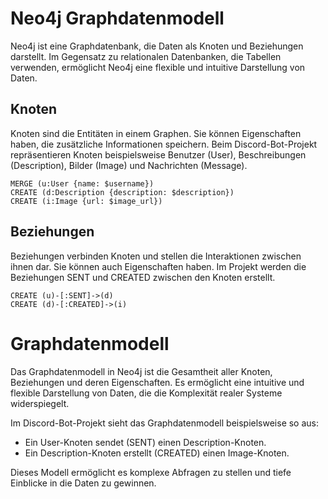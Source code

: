 # Neo4j Graphdatenmodell

Neo4j ist eine Graphdatenbank, die Daten als Knoten und Beziehungen darstellt. Im Gegensatz zu relationalen Datenbanken, die Tabellen verwenden, ermöglicht Neo4j eine flexible und intuitive Darstellung von Daten.  

## Knoten

Knoten sind die Entitäten in einem Graphen. Sie können Eigenschaften haben, die zusätzliche Informationen speichern. Beim Discord-Bot-Projekt repräsentieren Knoten beispielsweise Benutzer (User), Beschreibungen (Description), Bilder (Image) und Nachrichten (Message).

```cypher
MERGE (u:User {name: $username})
CREATE (d:Description {description: $description})
CREATE (i:Image {url: $image_url})
```

## Beziehungen

Beziehungen verbinden Knoten und stellen die Interaktionen zwischen ihnen dar. Sie können auch Eigenschaften haben. Im Projekt werden die Beziehungen SENT und CREATED zwischen den Knoten erstellt.

```cypher
CREATE (u)-[:SENT]->(d)
CREATE (d)-[:CREATED]->(i)
```

# Graphdatenmodell

Das Graphdatenmodell in Neo4j ist die Gesamtheit aller Knoten, Beziehungen und deren Eigenschaften. Es ermöglicht eine intuitive und flexible Darstellung von Daten, die die Komplexität realer Systeme widerspiegelt. 

Im Discord-Bot-Projekt sieht das Graphdatenmodell beispielsweise so aus:

- Ein User-Knoten sendet (SENT) einen Description-Knoten.
- Ein Description-Knoten erstellt (CREATED) einen Image-Knoten.

Dieses Modell ermöglicht es komplexe Abfragen zu stellen und tiefe Einblicke in die Daten zu gewinnen.